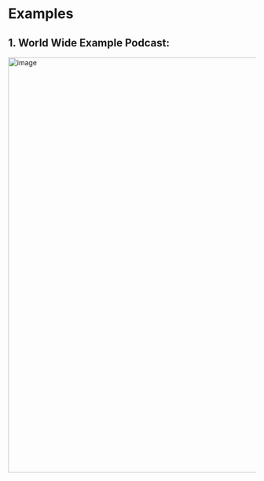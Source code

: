 # Examples

## 1. World Wide Example Podcast:
<img width="1776" height="844" alt="image" src="https://github.com/user-attachments/assets/eea34db9-1333-4cdb-b1f4-63cc2e973d42" />
